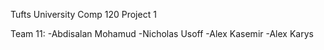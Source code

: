 Tufts University
Comp 120 Project 1

Team 11:
	-Abdisalan Mohamud
	-Nicholas Usoff
	-Alex Kasemir
	-Alex Karys
